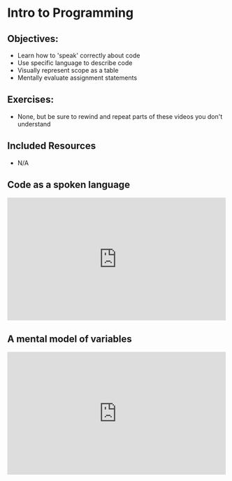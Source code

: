 # Intro to Programming

## Objectives:
- Learn how to 'speak' correctly about code
- Use specific language to describe code
- Visually represent scope as a table
- Mentally evaluate assignment statements

## Exercises:
* None, but be sure to rewind and repeat parts of these videos you don't understand

## Included Resources
* N/A

## Code as a spoken language

<iframe src="https://player.vimeo.com/video/141864271?byline=0&portrait=0" width="500" height="281" frameborder="0" webkitallowfullscreen mozallowfullscreen allowfullscreen></iframe>

## A mental model of variables

<iframe src="https://player.vimeo.com/video/142087926?byline=0&portrait=0" width="500" height="281" frameborder="0" webkitallowfullscreen mozallowfullscreen allowfullscreen></iframe>
